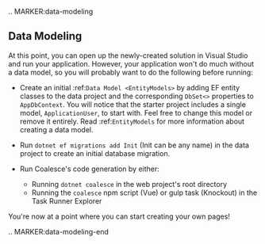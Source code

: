 

.. MARKER:data-modeling

Data Modeling
-------------

At this point, you can open up the newly-created solution in Visual Studio and run your application. However, your application won't do much without a data model, so you will probably want to do the following before running:

- Create an initial :ref:`Data Model <EntityModels>` by adding EF entity classes to the data project and the corresponding `DbSet<>` properties to `AppDbContext`. You will notice that the starter project includes a single model, `ApplicationUser`, to start with. Feel free to change this model or remove it entirely. Read :ref:`EntityModels` for more information about creating a data model. 

- Run ``dotnet ef migrations add Init`` (Init can be any name) in the data project to create an initial database migration.

- Run Coalesce's code generation by either:

    - Running ``dotnet coalesce`` in the web project's root directory
    - Running the ``coalesce`` npm script (Vue) or gulp task (Knockout) in the Task Runner Explorer

You're now at a point where you can start creating your own pages!


.. MARKER:data-modeling-end